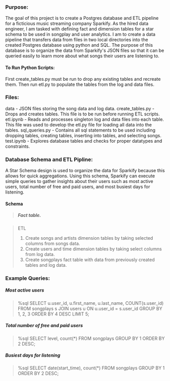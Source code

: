### Purpose:

The goal of this project is to create a Postgres database and ETL pipeline for a ficticious music streaming company Sparkify. As the hired data engineer,
I am tasked with defining fact and dimension tables for a star schema to be used in songplay and user analytics.  I am to create a data pipeline that 
transfers data from files in two local directories into the created Postgres database using python and SQL.  The purpose of this database is to organize 
the data from Sparkify's JSON files so that it can be queried easily to learn more about what songs their users are listening to.

#### To Run Python Scripts:

First create_tables.py must be run to drop any existing tables and recreate them.
Then run etl.py to populate the tables from the log and data files.

### Files:

data - JSON files storing the song data and log data. 
create_tables.py - Drops and creates tables. This file is to be run before running ETL scripts.
etl.ipynb - Reads and processes singleton log and data files into each table. This file was used to develop the etl.py file for loading all data into the tables.
sql_queries.py - Contains all sql statements to be used including dropping tables, creating tables, inserting into tables, and selecting songs.
test.ipynb - Explores database tables and checks for proper datatypes and constraints.

### Database Schema and ETL Pipline:

A Star Schema design is used to organize the data for Sparkify because this allows for quick aggregations.  Using this schema, 
Sparkify can execute simple queries to gather insights about their users such as most active users, total number of free and 
paid users, and most busiest days for listening.

#### Schema
  > ##### Fact table.

> ETL
> 1. Create songs and artists dimension tables by taking selected columns from songs data.
> 2. Create users and time dimension tables by taking select columns from log data.
> 3. Create songplays fact table with data from previously created tables and log data.

### Example Queries:

##### Most active users

> %sql SELECT u.user_id, u.first_name, u.last_name, COUNT(s.user_id) FROM songplays s JOIN users u ON u.user_id = s.user_id GROUP BY 1, 2, 3 ORDER BY 4 DESC LIMIT 5;

##### Total number of free and paid users

> %sql SELECT level, count(*) FROM songplays GROUP BY 1 ORDER BY 2 DESC;

##### Busiest days for listening

> %sql SELECT date(start_time), count(*) FROM songplays GROUP BY 1 ORDER BY 2 DESC;
